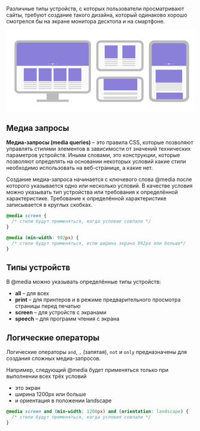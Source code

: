 Различные типы устройств, с которых пользователи просматривают сайты, требуют создание такого дизайна, который
одинаково хорошо смотрелся бы на экране монитора десктопа и на смартфоне.

<svg viewBox="0 0 874 384" fill="none" xmlns="http://www.w3.org/2000/svg">
  <rect width="874" height="384" fill="white"/>
  <rect x="43" y="55" width="344" height="236" rx="15" fill="#FAFAFA"/>
  <rect x="81" y="179" width="60" height="60" fill="#8A80D9"/>
  <rect x="81" y="243" width="60" height="5" fill="#D7D7D7"/>
  <rect x="81" y="252" width="60" height="5" fill="#D7D7D7"/>
  <rect x="81" y="261" width="60" height="5" fill="#D7D7D7"/>
  <rect x="81" y="270" width="60" height="5" fill="#D7D7D7"/>
  <rect x="150" y="179" width="60" height="60" fill="#8A80D9"/>
  <rect x="150" y="243" width="60" height="5" fill="#D7D7D7"/>
  <rect x="150" y="252" width="60" height="5" fill="#D7D7D7"/>
  <rect x="150" y="261" width="60" height="5" fill="#D7D7D7"/>
  <rect x="150" y="270" width="60" height="5" fill="#D7D7D7"/>
  <rect x="219" y="179" width="60" height="60" fill="#8A80D9"/>
  <rect x="219" y="243" width="60" height="5" fill="#D7D7D7"/>
  <rect x="219" y="252" width="60" height="5" fill="#D7D7D7"/>
  <rect x="219" y="261" width="60" height="5" fill="#D7D7D7"/>
  <rect x="219" y="270" width="60" height="5" fill="#D7D7D7"/>
  <rect x="288" y="179" width="60" height="60" fill="#8A80D9"/>
  <rect x="288" y="243" width="60" height="5" fill="#D7D7D7"/>
  <rect x="288" y="252" width="60" height="5" fill="#D7D7D7"/>
  <rect x="288" y="261" width="60" height="5" fill="#D7D7D7"/>
  <rect x="288" y="270" width="60" height="5" fill="#D7D7D7"/>
  <path d="M38 70C38 58.9543 46.9543 50 58 50H372C383.046 50 392 58.9543 392 70V168H38V70Z" fill="#8A80D9"/>
  <circle cx="215" cy="159" r="3" fill="white"/>
  <circle cx="224" cy="159" r="3" fill="white" fill-opacity="0.2"/>
  <circle cx="233" cy="159" r="3" fill="white" fill-opacity="0.2"/>
  <circle cx="197" cy="159" r="3" fill="white" fill-opacity="0.2"/>
  <circle cx="206" cy="159" r="3" fill="white" fill-opacity="0.2"/>
  <rect x="43" y="55" width="344" height="236" rx="15" stroke="#BBBBBB" stroke-width="10"/>
  <rect x="422" y="55" width="209" height="133" rx="15" fill="#FAFAFA"/>
  <rect x="538" y="73" width="60" height="60" fill="#8A80D9"/>
  <rect x="538" y="137" width="60" height="5" fill="#D7D7D7"/>
  <rect x="538" y="146" width="60" height="5" fill="#D7D7D7"/>
  <rect x="538" y="155" width="60" height="5" fill="#D7D7D7"/>
  <rect x="538" y="164" width="60" height="5" fill="#D7D7D7"/>
  <rect x="456" y="73" width="60" height="60" fill="#8A80D9"/>
  <rect x="456" y="137" width="60" height="5" fill="#D7D7D7"/>
  <rect x="456" y="146" width="60" height="5" fill="#D7D7D7"/>
  <rect x="456" y="155" width="60" height="5" fill="#D7D7D7"/>
  <rect x="456" y="164" width="60" height="5" fill="#D7D7D7"/>
  <rect x="422" y="55" width="209" height="133" rx="15" stroke="#BBBBBB" stroke-width="10"/>
  <g clip-path="url(#clip0_261_144)">
  <rect x="417" y="218" width="219" height="117" rx="20" fill="#FAFAFA"/>
  <rect x="451" y="148" width="156" height="133.714" fill="#8A80D9"/>
  <rect x="451" y="290.629" width="156" height="11.1429" fill="#D7D7D7"/>
  <rect x="451" y="310.686" width="156" height="11.1429" fill="#D7D7D7"/>
  <rect x="451" y="330.743" width="156" height="11.1429" fill="#D7D7D7"/>
  </g>
  <rect x="422" y="223" width="209" height="107" rx="15" stroke="#BBBBBB" stroke-width="10"/>
  <g clip-path="url(#clip1_261_144)">
  <rect x="661" y="335" width="285" height="186.096" rx="26.0274" transform="rotate(-90 661 335)" fill="#FAFAFA"/>
  <rect width="186" height="118" transform="translate(661 50)" fill="#8A80D9"/>
  <circle cx="754" cy="159" r="3" fill="white"/>
  <circle cx="763" cy="159" r="3" fill="white" fill-opacity="0.2"/>
  <circle cx="772" cy="159" r="3" fill="white" fill-opacity="0.2"/>
  <circle cx="736" cy="159" r="3" fill="white" fill-opacity="0.2"/>
  <circle cx="745" cy="159" r="3" fill="white" fill-opacity="0.2"/>
  <rect x="692" y="186" width="123" height="60" fill="#8A80D9"/>
  <rect x="692" y="250" width="123" height="5" fill="#D7D7D7"/>
  <rect x="692" y="259" width="123" height="5" fill="#D7D7D7"/>
  <rect x="692" y="268" width="123" height="5" fill="#D7D7D7"/>
  <rect x="692" y="277" width="123" height="5" fill="#D7D7D7"/>
  <rect x="695" y="292" width="123" height="60" fill="#8A80D9"/>
  </g>
  <rect x="667.507" y="328.493" width="271.986" height="173.082" rx="19.5205" transform="rotate(-90 667.507 328.493)" stroke="#BBBBBB" stroke-width="13.0137"/>
  <rect x="187" y="296" width="56" height="29" fill="#BBBBBB"/>
  <rect x="141" y="325" width="148" height="10" fill="#BBBBBB"/>
  <defs>
  <clipPath id="clip0_261_144">
  <rect x="417" y="218" width="219" height="117" rx="20" fill="white"/>
  </clipPath>
  <clipPath id="clip1_261_144">
  <rect x="661" y="335" width="285" height="186.096" rx="26.0274" transform="rotate(-90 661 335)" fill="white"/>
  </clipPath>
  </defs>
</svg>

## Медиа запросы
**Медиа-запросы (media queries)** – это правила CSS, которые позволяют управлять стилями элементов в зависимости от 
значений технических параметров устройств. Иными словами, это конструкции, которые позволяют определять на основании 
некоторых условий какие стили необходимо использовать на веб-странице, а какие нет.

Создание медиа-запроса начинается с ключевого слова @media после которого указывается одно или несколько условий. 
В качестве условия можно указывать тип устройства или требования к определённой характеристике. Требование к 
определённой характеристике записывается в круглых скобках.

```css
@media screen {
  /* стили будут применяться, когда условие совпало */
}

@media (min-width: 992px) {
  /* стили будут применяться, если ширина экрана 992px или больше*/
}
```

## Типы устройств
В @media можно указывать определённые типы устройств:

- **all** – для всех
- **print** – для принтеров и в режиме предварительного просмотра страницы перед печатью
- **screen** – для устройств с экранами
- **speech** – для программ чтения с экрана

## Логические операторы
Логические операторы `and`, `,` (запятая), `not` и `only` предназначены для создания сложных медиа-запросов.

Например, следующий @media будет применяться только при выполнении всех трёх условий

- это экран
- ширина 1200px или больше
- и ориентация в положении landscape

```css
@media screen and (min-width: 1200px) and (orientation: landscape) {
  /* стили будут применяться, когда условия совпали */
}
```
